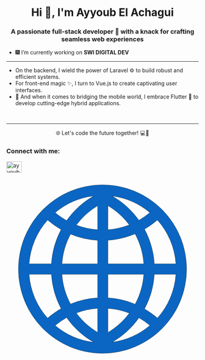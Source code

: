 <h1 align="center">Hi 👋, I'm Ayyoub El Achagui</h1>
<h3 align="center">A passionate full-stack developer 🚀 with a knack for crafting seamless web experiences</h3>

- 🎆 I’m currently working on **SWI DIGITAL DEV**

<hr>

- On the backend, I wield the power of Laravel ⚙️ to build robust and efficient systems.
- For front-end magic ✨, I turn to Vue.js to create captivating user interfaces.
- 🎨 And when it comes to bridging the mobile world, I embrace Flutter 📱 to develop cutting-edge hybrid applications.
<br>
<hr>
<p align='center'>🌐 Let's code the future together! 💻🌟</p>

<h3 align="left">Connect with me:</h3>
<p align="left">
<a href="https://www.linkedin.com/in/ayyoub-elachagui-39922a194/" target="blank"><img align="center" src="https://raw.githubusercontent.com/rahuldkjain/github-profile-readme-generator/master/src/images/icons/Social/linked-in-alt.svg" alt="ayyoub el achagui" height="30" width="40" /></a>
<a href="https://discord.gg/ROCO285#7016" target="blank">
<svg viewBox="0 0 1024 1024" class="icon" version="1.1" xmlns="http://www.w3.org/2000/svg" fill="#000000" stroke="#000000"><g id="SVGRepo_bgCarrier" stroke-width="0"></g><g id="SVGRepo_tracerCarrier" stroke-linecap="round" stroke-linejoin="round"></g><g id="SVGRepo_iconCarrier"><path d="M372.288 745.792a394.048 394.048 0 0 0 113.728 102.848v-127.744a390.08 390.08 0 0 0-113.728 24.896z m-51.584 24.192a392.96 392.96 0 0 0-60.16 41.6h-1.28a390.336 390.336 0 0 0 205.696 89.6 450.24 450.24 0 0 1-144.256-131.2z m-24.704-230.016c3.968 56.768 20.096 110.208 45.696 157.696a445.696 445.696 0 0 1 144.32-32.896v-124.8h-190.08z m-56.128 0H120.96a390.4 390.4 0 0 0 98.56 233.024c22.208-19.2 46.272-36.224 71.808-50.752a445.312 445.312 0 0 1-51.456-182.272z m445.824 158.784c25.984-47.808 42.24-101.568 46.336-158.72H540.992v124.864c51.072 3.2 99.776 14.976 144.704 33.92z m50.24 24.96c24.448 14.08 47.552 30.464 68.928 48.896a390.4 390.4 0 0 0 98.176-232.576h-114.88a445.312 445.312 0 0 1-52.224 183.68z m-194.944 125.44a394.048 394.048 0 0 0 113.92-102.4 389.888 389.888 0 0 0-113.92-25.728v128.192z m23.104 51.392a390.4 390.4 0 0 0 200.704-88.96h-0.512a392.96 392.96 0 0 0-57.92-40.32 450.24 450.24 0 0 1-142.272 129.28zM341.76 326.144a389.632 389.632 0 0 0-45.76 157.824h190.016V358.976a445.696 445.696 0 0 1-144.256-32.768z m-50.368-24.576a449.216 449.216 0 0 1-71.808-50.56 390.4 390.4 0 0 0-98.56 232.96h118.848a445.312 445.312 0 0 1 51.52-182.4z m194.56-126.208A394.048 394.048 0 0 0 372.48 278.016a390.08 390.08 0 0 0 113.536 24.768V175.36z m-20.992-52.544a390.272 390.272 0 0 0-205.312 89.152h0.512c18.88 15.872 39.168 29.888 60.608 41.92a450.24 450.24 0 0 1 144.192-131.072z m189.76 154.048a394.048 394.048 0 0 0-113.728-102.08v127.808a389.952 389.952 0 0 0 113.728-25.728z m51.392-24.576a392.96 392.96 0 0 0 57.856-40.32h0.384A390.336 390.336 0 0 0 564.16 123.52a450.24 450.24 0 0 1 141.952 128.832z m25.92 231.68a389.632 389.632 0 0 0-46.528-159.168 445.568 445.568 0 0 1-144.512 33.92v125.248h191.04z m56.128 0h114.88a390.4 390.4 0 0 0-98.56-232.96 449.28 449.28 0 0 1-68.736 48.896c29.824 55.424 48.32 117.76 52.416 184.128zM512 960A448 448 0 1 1 512 64a448 448 0 0 1 0 896z" fill="#0a66c2"></path></g></svg>
</a>
</p>

<!-- <h3 align="left">Languages and Tools:</h3>
<p align="left"> 
<a href="https://www.docker.com/" target="_blank" rel="noreferrer"> 
<img src="https://raw.githubusercontent.com/devicons/devicon/master/icons/docker/docker-original-wordmark.svg" alt="docker" width="40" height="40"/> </a> 

<a href="https://git-scm.com/" target="_blank" rel="noreferrer"> <img src="https://www.vectorlogo.zone/logos/git-scm/git-scm-icon.svg" alt="git" width="40" height="40"/> </a> 

<a href="https://developer.mozilla.org/en-US/docs/Web/JavaScript" target="_blank" rel="noreferrer"> <img src="https://raw.githubusercontent.com/devicons/devicon/master/icons/javascript/javascript-original.svg" alt="javascript" width="40" height="40"/> </a> 

<a href="https://kubernetes.io" target="_blank" rel="noreferrer"> <img src="https://www.vectorlogo.zone/logos/kubernetes/kubernetes-icon.svg" alt="kubernetes" width="40" height="40"/> </a> 

<a href="https://www.linux.org/" target="_blank" rel="noreferrer"> <img src="https://raw.githubusercontent.com/devicons/devicon/master/icons/linux/linux-original.svg" alt="linux" width="40" height="40"/> </a> 

<a href="https://www.nginx.com" target="_blank" rel="noreferrer"> <img src="https://raw.githubusercontent.com/devicons/devicon/master/icons/nginx/nginx-original.svg" alt="nginx" width="40" height="40"/> </a> 

<a href="https://nodejs.org" target="_blank" rel="noreferrer"> <img src="https://raw.githubusercontent.com/devicons/devicon/master/icons/nodejs/nodejs-original-wordmark.svg" alt="nodejs" width="40" height="40"/> </a> 

<a href="https://www.postgresql.org" target="_blank" rel="noreferrer"> <img src="https://raw.githubusercontent.com/devicons/devicon/master/icons/postgresql/postgresql-original-wordmark.svg" alt="postgresql" width="40" height="40"/> </a> 

<a href="https://www.rabbitmq.com" target="_blank" rel="noreferrer"> <img src="https://www.vectorlogo.zone/logos/rabbitmq/rabbitmq-icon.svg" alt="rabbitMQ" width="40" height="40"/> </a> 

<a href="https://www.typescriptlang.org/" target="_blank" rel="noreferrer"> <img src="https://raw.githubusercontent.com/devicons/devicon/master/icons/typescript/typescript-original.svg" alt="typescript" width="40" height="40"/> </a> </p> -->
